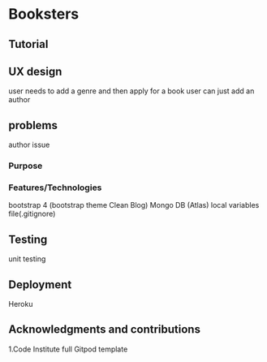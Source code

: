 # Booksters




## Tutorial

## UX design

user needs to add a genre and then apply for a book
user can just add an author
## problems

author issue

### Purpose



### Features/Technologies
bootstrap 4 (bootstrap theme Clean Blog)
Mongo DB (Atlas)
local variables file(.gitignore)


## Testing

unit testing

## Deployment

Heroku



## Acknowledgments and contributions

1.Code Institute full Gitpod template



